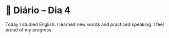 # 📝 Diário – Dia 4

Today I studied English.
I learned new words and practiced speaking.
I feel proud of my progress.

